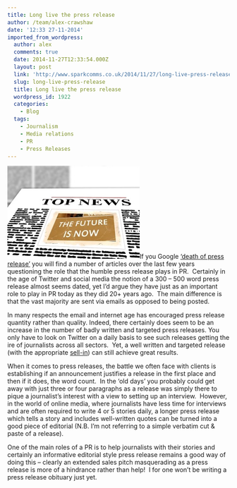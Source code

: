 ```yaml
---
title: Long live the press release
author: /team/alex-crawshaw
date: '12:33 27-11-2014'
imported_from_wordpress:
  author: alex
  comments: true
  date: 2014-11-27T12:33:54.000Z
  layout: post
  link: 'http://www.sparkcomms.co.uk/2014/11/27/long-live-press-release/'
  slug: long-live-press-release
  title: Long live the press release
  wordpress_id: 1922
  categories:
    - Blog
  tags:
    - Journalism
    - Media relations
    - PR
    - Press Releases
---
```


![newspaper-412763_640](newspaper-412763_640-300x211.jpg)If you Google [‘death of press release’](https://www.google.co.uk/webhp?sourceid=chrome-instant&ion=1&espv=2&ie=UTF-8#q=death%20of%20press%20release) you will find a number of articles over the last few years questioning the role that the humble press release plays in PR.  Certainly in the age of Twitter and social media the notion of a 300 – 500 word press release almost seems dated, yet I’d argue they have just as an important role to play in PR today as they did 20+ years ago.  The main difference is that the vast majority are sent via emails as opposed to being posted.

In many respects the email and internet age has encouraged press release quantity rather than quality. Indeed, there certainly does seem to be an increase in the number of badly written and targeted press releases. You only have to look on Twitter on a daily basis to see such releases getting the ire of journalists across all sectors.  Yet, a well written and targeted release (with the appropriate [sell-in](http://www.sparkcomms.co.uk/2014/09/12/importance-tight-pr-sell-process-2/)) can still achieve great results.

When it comes to press releases, the battle we often face with clients is establishing if an announcement justifies a release in the first place and then if it does, the word count.  In the ‘old days’ you probably could get away with just three or four paragraphs as a release was simply there to pique a journalist’s interest with a view to setting up an interview.  However, in the world of online media, where journalists have less time for interviews and are often required to write 4 or 5 stories daily, a longer press release which tells a story and includes well-written quotes can be turned into a good piece of editorial (N.B. I’m not referring to a simple verbatim cut & paste of a release).

One of the main roles of a PR is to help journalists with their stories and certainly an informative editorial style press release remains a good way of doing this – clearly an extended sales pitch masquerading as a press release is more of a hindrance rather than help!  I for one won’t be writing a press release obituary just yet.
